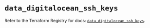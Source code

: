 # `data_digitalocean_ssh_keys`

Refer to the Terraform Registry for docs: [`data_digitalocean_ssh_keys`](https://registry.terraform.io/providers/digitalocean/digitalocean/2.62.0/docs/data-sources/ssh_keys).
